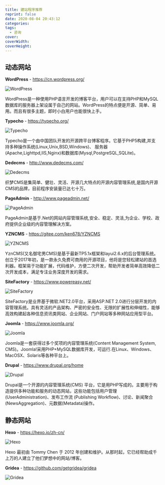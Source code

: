 ```yaml
---
title: 建站程序推荐
reprint: false
date: 2020-08-04 20:43:12
categories:
tags:
  - 咨询
cover:
coverWidth:
coverHeight:
---
```


## 动态网站

**WordPress** - <https://cn.wordpress.org/>

![WordPress](https://i.loli.net/2020/01/29/nLoakAcUXP7iTQ5.jpg)

WordPress是一种使用PHP语言开发的博客平台，用户可以在支持PHP和MySQL数据库的服务器上架设属于自己的网站。WordPress的特点便是开源、简单、易用。而且有很多主题，即时小白用户也能很快上手。

**Typecho** - <https://typecho.org/>

![Typecho](https://i.loli.net/2021/08/13/Jxp9t2Ofc6AEkwC.png)

Typecho是一个由中国团队开发的开源跨平台博客程序。它基于PHP5构建,并支持多种操作系统(Linux,Unix,BSD,Windows)、 服务器(Apache,Lighttpd,IIS,Nginx)和数据库(Mysql,PostgreSQL,SQLite)。

**Dedecms** - <http://www.dedecms.com/>

![Dedecms](https://i.loli.net/2020/01/29/VxGYuTgH9hS61MB.png)

织梦CMS是集简单、健壮、灵活、开源几大特点的开源内容管理系统,是国内开源CMS的品牌，目前程序安装量已达七十万。

**PageAdmin** - <http://www.pageadmin.net/>

![PageAdmin](https://i.loli.net/2021/08/05/DhONlrHsiVIQ4eL.png)

PageAdmin是基于.Net的网站内容管理系统,安全、稳定、灵活,为企业、学校、政府提供企业级的内容管理解决方案。

**YZNCMS** - <https://gitee.com/ken678/YZNCMS>

![YZNCMS](https://i.loli.net/2021/08/05/CJZtGuM2HOLkKla.png)

YznCMS(又名御宅男CMS)是基于最新TP5.1x框架和layui2.6.x的后台管理系统。创立于2017年初，是一款永久免费可商用的开源项目，他将是您轻松建站的首选利器。框架易于功能扩展，代码维护，方便二次开发，帮助开发者简单高效降低二次开发成本，满足专注业务深度开发的需求。

**SiteFactory** - <https://www.powereasy.net/>

![SiteFactory](https://i.loli.net/2020/01/29/47mOT13jFdBSPxb.jpg)

SiteFactory是业界基于微软.NET2.0平台，采用ASP.NET 2.0进行分层开发的内容管理系统。具有灵活的产品架构、严密的安全性、无限的扩展性和伸缩性，能够高效构建起各种信息资讯类网站、企业网站、门户网站等多种网站应用型平台。

**Joomla** - <https://www.joomla.org/>

![Joomla](https://i.loli.net/2020/01/29/7vbctETnCqx3aF1.jpg)

Joomla是一套获得过多个奖项的内容管理系统(Content Management System, CMS)。Joomla!采用PHP+MySQL数据库开发，可运行.在Linux、Windows、MacOSX、Solaris等各种平台上。

**Drupal** - <https://www.drupal.org/home>

![Drupal](https://i.loli.net/2020/01/29/538xza19pogWibh.jpg)

Drupal是一个开源的内容管理系统(CMS) 平台，它是用PHP写成的。主要用于构造提供多种功能和服务的动态网站，这些功能包括用户管理(UserAdministration)、发布工作流 (Publishing Workflow)、讨论、新闻聚合(NewsAggregation)、元数据(Metadata)操作。

## 静态网站

**Hexo** - <https://hexo.io/zh-cn/>

![Hexo](https://i.loli.net/2021/08/05/MajVsO5zcBDCbTU.png)

Hexo 最初由 Tommy Chen 于 2012 年创建和维护。从那时起，它已经帮助成千上万的人建立了他们梦想中的网站/博客。

**Gridea** - <https://github.com/getgridea/gridea>

![Gridea](https://s2.loli.net/2022/12/31/7WQkBTRmunycZGX.png)
